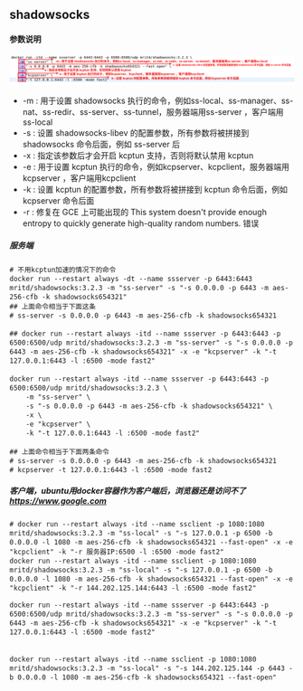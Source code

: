 ## shadowsocks

#### 参数说明
![avatar](imgs/shadowsocks-params.png)  

* -m : 用于设置 shadowsocks 执行的命令，例如ss-local、ss-manager、ss-nat、ss-redir、ss-server、ss-tunnel，服务器端用ss-server ，客户端用ss-local
* -s : 设置 shadowsocks-libev 的配置参数，所有参数将被拼接到 shadowsocks 命令后面，例如 ss-server 后
* -x : 指定该参数后才会开启 kcptun 支持，否则将默认禁用 kcptun
* -e : 用于设置 kcptun 执行的命令，例如kcpserver、kcpclient，服务器端用kcpserver ，客户端用kcpclient
* -k : 设置 kcptun 的配置参数，所有参数将被拼接到 kcptun 命令后面，例如 kcpserver 命令后面
* -r : 修复在 GCE 上可能出现的 This system doesn't provide enough entropy to quickly generate high-quality random numbers. 错误

##### 服务端
```
# 不用kcptun加速的情况下的命令
docker run --restart always -dt --name ssserver -p 6443:6443 mritd/shadowsocks:3.2.3 -m "ss-server" -s "-s 0.0.0.0 -p 6443 -m aes-256-cfb -k shadowsocks654321"
## 上面命令相当于下面这条
# ss-server -s 0.0.0.0 -p 6443 -m aes-256-cfb -k shadowsocks654321

## docker run --restart always -itd --name ssserver -p 6443:6443 -p 6500:6500/udp mritd/shadowsocks:3.2.3 -m "ss-server" -s "-s 0.0.0.0 -p 6443 -m aes-256-cfb -k shadowsocks654321" -x -e "kcpserver" -k "-t 127.0.0.1:6443 -l :6500 -mode fast2"

docker run --restart always -itd --name ssserver -p 6443:6443 -p 6500:6500/udp mritd/shadowsocks:3.2.3 \
    -m "ss-server" \
    -s "-s 0.0.0.0 -p 6443 -m aes-256-cfb -k shadowsocks654321" \
    -x \
    -e "kcpserver" \
    -k "-t 127.0.0.1:6443 -l :6500 -mode fast2"

## 上面命令相当于下面两条命令
# ss-server -s 0.0.0.0 -p 6443 -m aes-256-cfb -k shadowsocks654321
# kcpserver -t 127.0.0.1:6443 -l :6500 -mode fast2
```

##### 客户端，ubuntu用docker容器作为客户端后，浏览器还是访问不了 https://www.google.com
```
# docker run --restart always -itd --name ssclient -p 1080:1080 mritd/shadowsocks:3.2.3 -m "ss-local" -s "-s 127.0.0.1 -p 6500 -b 0.0.0.0 -l 1080 -m aes-256-cfb -k shadowsocks654321 --fast-open" -x -e "kcpclient" -k "-r 服务器IP:6500 -l :6500 -mode fast2"
docker run --restart always -itd --name ssclient -p 1080:1080 mritd/shadowsocks:3.2.3 -m "ss-local" -s "-s 127.0.0.1 -p 6500 -b 0.0.0.0 -l 1080 -m aes-256-cfb -k shadowsocks654321 --fast-open" -x -e "kcpclient" -k "-r 144.202.125.144:6443 -l :6500 -mode fast2"
```

```
docker run --restart always -itd --name ssserver -p 6443:6443 -p 6500:6500/udp mritd/shadowsocks:3.2.3 -m "ss-server" -s "-s 0.0.0.0 -p 6443 -m aes-256-cfb -k shadowsocks654321" -x -e "kcpserver" -k "-t 127.0.0.1:6443 -l :6500 -mode fast2"


docker run --restart always -itd --name ssclient -p 1080:1080 mritd/shadowsocks:3.2.3 -m "ss-local" -s "-s 144.202.125.144 -p 6443 -b 0.0.0.0 -l 1080 -m aes-256-cfb -k shadowsocks654321 --fast-open"
```